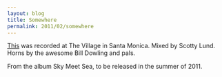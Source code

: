 ```yaml
---
layout: blog
title: Somewhere
permalink: 2011/02/somewhere
---
```


<p><a href="http://www.kristeraxel.com/media/2011-0203-s.mp3">This</a> was recorded at The Village in Santa Monica. Mixed by Scotty Lund. Horns by the awesome Bill Dowling and pals.</p>
<p>From the album Sky Meet Sea, to be released in the summer of 2011.</p>
